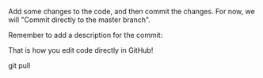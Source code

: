 Add some changes to the code, and then commit the changes. For now, we will "Commit directly to the master branch".

Remember to add a description for the commit:

That is how you edit code directly in GitHub!

git pull

